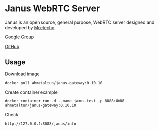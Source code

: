 Janus WebRTC Server
=
Janus is an open source, general purpose, WebRTC server designed and developed by [Meetecho](http://www.meetecho.com).

[Google Group](https://groups.google.com/forum/#!forum/meetecho-janus)

[GitHub](https://github.com/meetecho/janus-gateway)

## Usage

Download image

    docker pull ahmetaltun/janus-gateway:0.10.10

Create container example

    docker container run -d --name janus-test -p 8088:8088 ahmetaltun/janus-gateway:0.10.10

Check

    http://127.0.0.1:8088/janus/info